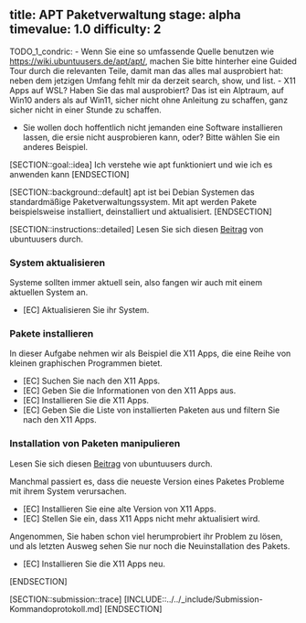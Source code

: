 title: APT Paketverwaltung
stage: alpha
timevalue: 1.0
difficulty: 2
---
TODO_1_condric:
    - Wenn Sie eine so umfassende Quelle benutzen wie https://wiki.ubuntuusers.de/apt/apt/,
      machen Sie bitte hinterher eine Guided Tour durch die relevanten Teile,
      damit man das alles mal ausprobiert hat:
      neben dem jetzigen Umfang fehlt mir da derzeit search, show, und list.
    - X11 Apps auf WSL? Haben Sie das mal ausprobiert? 
      Das ist ein Alptraum, auf Win10 anders als auf Win11, sicher nicht ohne Anleitung zu schaffen,
      ganz sicher nicht in einer Stunde zu schaffen.
   - Sie wollen doch hoffentlich nicht jemanden eine Software installieren lassen,
     die ersie nicht ausprobieren kann, oder? Bitte wählen Sie ein anderes Beispiel.

[SECTION::goal::idea]
Ich verstehe wie apt funktioniert und wie ich es anwenden kann
[ENDSECTION]

[SECTION::background::default]
apt ist bei Debian Systemen das standardmäßige Paketverwaltungssystem. Mit apt werden Pakete 
beispielsweise installiert, deinstalliert und aktualisiert.
[ENDSECTION]

[SECTION::instructions::detailed]
Lesen Sie sich diesen [Beitrag](https://wiki.ubuntuusers.de/apt/apt/) von ubuntuusers durch.
### System aktualisieren

Systeme sollten immer aktuell sein, also fangen wir auch mit einem aktuellen System an.

- [EC] Aktualisieren Sie ihr System.

### Pakete installieren

In dieser Aufgabe nehmen wir als Beispiel die X11 Apps, die eine Reihe von kleinen graphischen Programmen bietet.

- [EC] Suchen Sie nach den X11 Apps.
- [EC] Geben Sie die Informationen von den X11 Apps aus.
- [EC] Installieren Sie die X11 Apps.
- [EC] Geben Sie die Liste von installierten Paketen aus und filtern Sie nach den X11 Apps.

### Installation von Paketen manipulieren

Lesen Sie sich diesen [Beitrag](https://wiki.ubuntuusers.de/apt/apt-Kommandos/) von ubuntuusers durch.

Manchmal passiert es, dass die neueste Version eines Paketes Probleme mit ihrem System verursachen. 

- [EC] Installieren Sie eine alte Version von X11 Apps.
- [EC] Stellen Sie ein, dass X11 Apps nicht mehr aktualisiert wird.

Angenommen, Sie haben schon viel herumprobiert ihr Problem zu lösen, und als letzten Ausweg sehen Sie nur noch die Neuinstallation des Pakets.

- [EC] Installieren Sie die X11 Apps neu.

[ENDSECTION]

[SECTION::submission::trace]
[INCLUDE::../../_include/Submission-Kommandoprotokoll.md]
[ENDSECTION]
